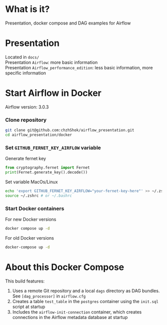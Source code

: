 # What is it?
Presentation, docker compose and DAG examples for Airflow

# Presentation
Located in `docs/`  
Presentation `Airflow`: more basic information  
Presentation `Airflow_performance_edition`: less basic information, more specific information

# Start Airflow in Docker
Airflow version: 3.0.3

### Clone repository
```bash
git clone git@github.com:chzhShok/airflow_presentation.git
cd airflow_presentation/docker
```

### Set `GITHUB_FERNET_KEY_AIRFLOW` variable
Generate fernet key
```python
from cryptography.fernet import Fernet
print(Fernet.generate_key().decode())
```

Set variable
MacOs/Linux
```bash
echo 'export GITHUB_FERNET_KEY_AIRFLOW="your-fernet-key-here"' >> ~/.zshrc # or ~/.bashrc
source ~/.zshrc # or ~/.bashrc
```

### Start Docker containers
For new Docker versions
```bash
docker compose up -d
```

For old Docker versions
```bash
docker-compose up -d
```

# About this Docker Compose

This build features:
1. Uses a remote Git repository and a local `dags` directory as DAG bundles. See `[dag_processor]` in `airflow.cfg`
2. Creates a table `test_table` in the `postgres` container using the `init.sql` script at startup
3. Includes the `airflow-init-connection` container, which creates connections in the Airflow metadata database at startup
